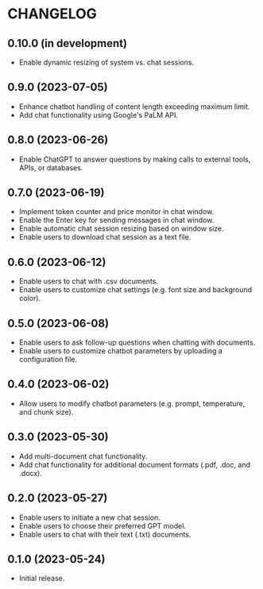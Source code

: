 # CHANGELOG

## 0.10.0 (in development)
* Enable dynamic resizing of system vs. chat sessions.

## 0.9.0 (2023-07-05)
* Enhance chatbot handling of content length exceeding maximum limit.
* Add chat functionality using Google's PaLM API.

## 0.8.0 (2023-06-26)
* Enable ChatGPT to answer questions by making calls to external tools, APIs, or databases.

## 0.7.0 (2023-06-19)
* Implement token counter and price monitor in chat window.
* Enable the Enter key for sending messages in chat window.
* Enable automatic chat session resizing based on window size.
* Enable users to download chat session as a text file.

## 0.6.0 (2023-06-12)
* Enable users to chat with .csv documents.
* Enable users to customize chat settings (e.g. font size and background color).

## 0.5.0 (2023-06-08)
* Enable users to ask follow-up questions when chatting with documents.
* Enable users to customize chatbot parameters by uploading a configuration file.

## 0.4.0 (2023-06-02)
* Allow users to modify chatbot parameters (e.g. prompt, temperature, and chunk size).

## 0.3.0 (2023-05-30)
* Add multi-document chat functionality.
* Add chat functionality for additional document formats (.pdf, .doc, and .docx).

## 0.2.0 (2023-05-27)
* Enable users to initiate a new chat session.
* Enable users to choose their preferred GPT model.
* Enable users to chat with their text (.txt) documents.

## 0.1.0 (2023-05-24)
* Initial release.